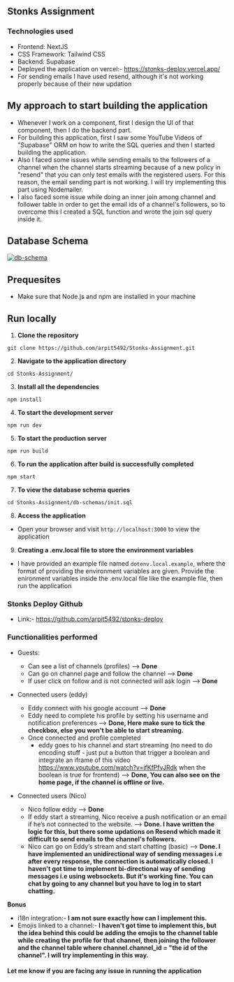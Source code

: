 ## Stonks Assignment

### Technologies used

- Frontend: NextJS
- CSS Framework: Tailwind CSS
- Backend: Supabase
- Deployed the application on vercel:- https://stonks-deploy.vercel.app/
- For sending emails I have used resend, although it's not working properly because of their new updation

## My approach to start building the application

- Whenever I work on a component, first I design the UI of that component, then I do the backend part.
- For building this application, first I saw some YouTube Videos of "Supabase" ORM on how to write the SQL queries and then I started building the application.
- Also I faced some issues while sending emails to the followers of a channel when the channel starts streaming because of a new policy in "resend" that you can only test emails with the registered users. For this reason, the email sending part is not working. I will try implementing this part using Nodemailer.
- I also faced some issue while doing an inner join among channel and follower table in order to get the email ids of a channel's followers, so to overcome this I created a SQL function and wrote the join sql query inside it.

## Database Schema

<a href="https://dbdiagram.io/d/66865f299939893dae06cee7" target="_blank">
    <img src="https://github.com/arpit5492/Stonks-Assignment/assets/48523103/ad531656-7827-4af3-9df6-a6c13fba081c" alt="db-schema">
</a>

## Prequesites

- Make sure that Node.js and npm are installed in your machine

## Run locally

1. **Clone the repository**

```
git clone https://github.com/arpit5492/Stonks-Assignment.git
```

2. **Navigate to the application directory**

```
cd Stonks-Assignment/
```

3. **Install all the dependencies**

```
npm install
```

4. **To start the development server**

```
npm run dev
```

5. **To start the production server**

```
npm run build
```

6. **To run the application after build is successfully completed**

```
npm start
```

7. **To view the database schema queries**

```
cd Stonks-Assignment/db-schemas/init.sql
```

8. **Access the application**

- Open your browser and visit `http://localhost:3000` to view the application

9. **Creating a .env.local file to store the environment variables**

- I have provided an example file named `dotenv.local.example`, where the format of providing the environment variables are given. Provide the enironment variables inside the .env.local file like the example file, then run the application

### Stonks Deploy Github

- Link:- https://github.com/arpit5492/stonks-deploy

### Functionalities performed

- Guests:

  - Can see a list of channels (profiles) --> **Done**
  - Can go on channel page and follow the channel --> **Done**
  - If user click on follow and is not connected will ask login --> **Done**

- Connected users (eddy)

  - Eddy connect with his google account --> **Done**
  - Eddy need to complete his profile by setting his username and notification preferences --> **Done, Here make sure to tick the checkbox, else you won't be able to start streaming.**
  - Once connected and profile completed
    - eddy goes to his channel and start streaming (no need to do encoding stuff - just put a button that trigger a boolean and integrate an iframe of this video https://www.youtube.com/watch?v=jfKfPfyJRdk when the boolean is true for frontend) --> **Done, You can also see on the home page, if the channel is offline or live.**

- Connected users (Nico)
  - Nico follow eddy --> **Done**
  - If eddy start a streaming, Nico receive a push notification or an email if he’s not connected to the website. --> **Done. I have written the logic for this, but there some updations on Resend which made it difficult to send emails to the channel's followers.**
  - Nico can go on Eddy’s stream and start chatting (basic) --> **Done. I have implemented an unidirectional way of sending messages i.e after every response, the connection is automatically closed. I haven't got time to implement bi-directional way of sending messages i.e using websockets. But it's working fine. You can chat by going to any channel but you have to log in to start chatting.**

**Bonus**

- i18n integration:- **I am not sure exactly how can I implement this.**
- Emojis linked to a channel:- **I haven't got time to implement this, but the idea behind this could be adding the emojis to the channel table while creating the profile for that channel, then joining the follower and the channel table where channel.channel_id = "the id of the channel". I will try implementing in this way.**

#### Let me know if you are facing any issue in running the application
